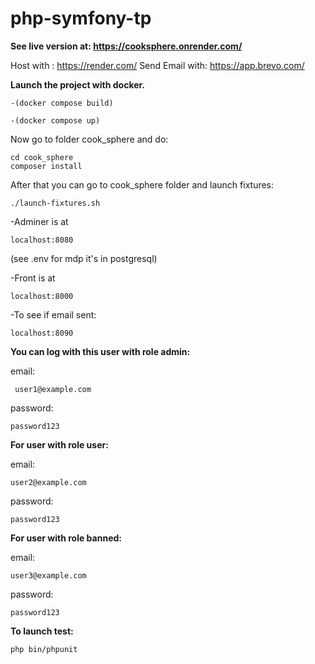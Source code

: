 # php-symfony-tp

**See live version at: https://cooksphere.onrender.com/**

Host with : https://render.com/
Send Email with: https://app.brevo.com/

**Launch the project with docker.**

```
-(docker compose build)
```

```
-(docker compose up)
```

Now go to folder cook_sphere and do:

```
cd cook_sphere
composer install
```

After that you can go to cook_sphere folder and launch fixtures:

```
./launch-fixtures.sh
```

-Adminer is at

```
localhost:8080
```

 (see .env for mdp it's in postgresql)

-Front is at

```
localhost:8000
```

-To see if email sent:

```
localhost:8090
```

**You can log with this user with role admin:**

email:

```
 user1@example.com
```

password:

```
password123
```

**For user with role user:**

email:

```
user2@example.com
```

password:

```
password123
```

**For user with role banned:**

email:

```
user3@example.com
```

password:

```
password123
```


**To launch test:**

```
php bin/phpunit
```
